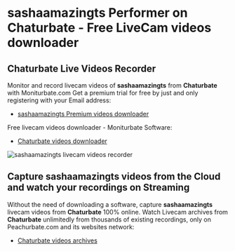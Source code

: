 # sashaamazingts Performer on Chaturbate - Free LiveCam videos downloader

## Chaturbate Live Videos Recorder

Monitor and record livecam videos of **sashaamazingts** from **Chaturbate** with Moniturbate.com
Get a premium trial for free by just and only registering with your Email address:
* [sashaamazingts Premium videos downloader](https://moniturbate.com/request-demo-licence-key.html)

Free livecam videos downloader - Moniturbate Software:
* [Chaturbate videos downloader](https://moniturbate.com/moniturbate-download-software.html)

![sashaamazingts livecam videos recorder](https://peachurnet.com/templates/moniturbate-software.png)


## Capture sashaamazingts videos from the Cloud and watch your recordings on Streaming

Without the need of downloading a software, capture **sashaamazingts** livecam videos from **Chaturbate** 100% online.
Watch Livecam archives from **Chaturbate** unlimitedly from thousands of existing recordings, only on Peachurbate.com and its websites network:
* [Chaturbate videos archives](https://peachurnet.com/)